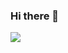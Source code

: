 ### Hi there 👋

<img src="https://user-images.githubusercontent.com/81291092/180107827-087d22c2-9a26-46d3-acb7-157b1adcefb1.gif">
